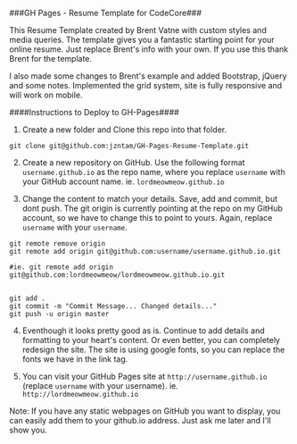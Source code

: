 ###GH Pages - Resume Template for CodeCore###

This Resume Template created by Brent Vatne with custom styles and media queries. The template gives you a fantastic starting point for your online resume. Just replace Brent's info with your own. If you use this thank Brent for the template.

I also made some changes to Brent's example and added Bootstrap, jQuery and some notes. Implemented the grid system, site is fully responsive and will work on mobile.


####Instructions to Deploy to GH-Pages####

1. Create a new folder and Clone this repo into that folder.
```shell
git clone git@github.com:jzntam/GH-Pages-Resume-Template.git
```

2. Create a new repository on GitHub. Use the following format `username.github.io` as the repo name, where you replace `username` with your GitHub account name. ie. `lordmeowmeow.github.io`

3. Change the content to match your details. Save, add and commit, but dont push. The git origin is currently pointing at the repo on my GitHub account, so we have to change this to point to yours. Again, replace `username` with your `username`.
```shell
git remote remove origin
git remote add origin git@github.com:username/username.github.io.git

#ie. git remote add origin git@github.com:lordmeowmeow/lordmeowmeow.github.io.git


git add .
git commit -m "Commit Message... Changed details..."
git push -u origin master
```

4. Eventhough it looks pretty good as is. Continue to add details and formatting to your heart's content. Or even better, you can completely redesign the site. The site is using google fonts, so you can replace the fonts we have in the link tag.

5. You can visit your GitHub Pages site at `http://username.github.io` (replace `username` with your username). ie. `http://lordmeowmeow.github.io`

Note: If you have any static webpages on GitHub you want to display, you can easily add them to your github.io address. Just ask me later and I'll show you. 

